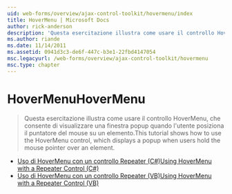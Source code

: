 ```yaml
---
uid: web-forms/overview/ajax-control-toolkit/hovermenu/index
title: HoverMenu | Microsoft Docs
author: rick-anderson
description: 'Questa esercitazione illustra come usare il controllo HoverMenu, che consente di visualizzare una finestra popup quando l''utente posiziona il puntatore del mouse su un elemento.'
ms.author: riande
ms.date: 11/14/2011
ms.assetid: 0941d3c3-de6f-447c-b3e1-22fbd4147054
msc.legacyurl: /web-forms/overview/ajax-control-toolkit/hovermenu
msc.type: chapter
---
```

<a name="hovermenu"></a><span data-ttu-id="48802-103">HoverMenu</span><span class="sxs-lookup"><span data-stu-id="48802-103">HoverMenu</span></span>
====================
> <span data-ttu-id="48802-104">Questa esercitazione illustra come usare il controllo HoverMenu, che consente di visualizzare una finestra popup quando l'utente posiziona il puntatore del mouse su un elemento.</span><span class="sxs-lookup"><span data-stu-id="48802-104">This tutorial shows how to use the HoverMenu control, which displays a popup when users hold the mouse pointer over an element.</span></span>


- [<span data-ttu-id="48802-105">Uso di HoverMenu con un controllo Repeater (C#)</span><span class="sxs-lookup"><span data-stu-id="48802-105">Using HoverMenu with a Repeater Control (C#)</span></span>](using-hovermenu-with-a-repeater-control-cs.md)
- [<span data-ttu-id="48802-106">Uso di HoverMenu con un controllo Repeater (VB)</span><span class="sxs-lookup"><span data-stu-id="48802-106">Using HoverMenu with a Repeater Control (VB)</span></span>](using-hovermenu-with-a-repeater-control-vb.md)
